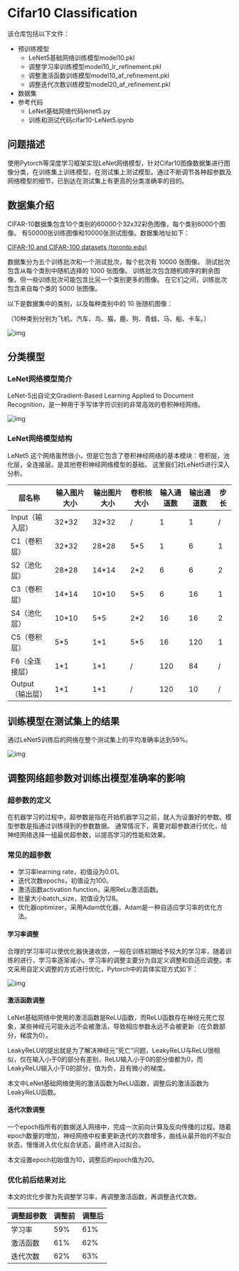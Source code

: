 # Cifar10 Classification

该仓库包括以下文件：

- 预训练模型
  - LeNet5基础网络训练模型model10.pkl
  - 调整学习率训练模型model10_lr_refinement.pkl
  - 调整激活函数训练模型model10_af_refinement.pkl
  - 调整迭代次数训练模型model20_af_refinement.pkl
- 数据集
- 参考代码
  - LeNet基础网络代码lenet5.py
  - 训练和测试代码cifar10-LeNet5.ipynb

## 问题描述

使用Pytorch等深度学习框架实现LeNet网络模型，针对Cifar10图像数据集进行图像分类，在训练集上训练模型，在测试集上测试模型。通过不断调节各种超参数及网络模型的细节，已到达在测试集上有更高的分类准确率的目的。

## 数据集介绍

CIFAR-10数据集包含10个类别的60000个32x32彩色图像，每个类别6000个图像。 有50000张训练图像和10000张测试图像。数据集地址如下：

[CIFAR-10 and CIFAR-100 datasets (toronto.edu)](http://www.cs.toronto.edu/~kriz/cifar.html)

数据集分为五个训练批次和一个测试批次，每个批次有 10000 张图像。 测试批次包含从每个类别中随机选择的 1000 张图像。 训练批次包含随机顺序的剩余图像，但一些训练批次可能包含比另一个类别更多的图像。 在它们之间，训练批次包含来自每个类的 5000 张图像。

‎以下是数据集中的类别，以及每种类别中的 10 张随机图像：

（10种类别分别为飞机、汽车、鸟、猫、鹿、狗、青蛙、马、船、卡车。）

![img](https://pytorch.org/tutorials/_images/cifar10.png)

## 分类模型

### LeNet网络模型简介

LeNet-5出自论文Gradient-Based Learning Applied to Document Recognition，是一种用于手写体字符识别的非常高效的卷积神经网络。

![img](https://cdn.nlark.com/yuque/0/2021/png/21953026/1632214210270-a2756f81-9317-4592-b861-e441ab1e737c.png)

### LeNet网络模型结构

LeNet5 这个网络虽然很小，但是它包含了卷积神经网络的基本模块：卷积层，池化层，全连接层。是其他卷积神经网络模型的基础， 这里我们对LeNet5进行深入分析。

| 层名称           | 输入图片大小 | 输出图片大小 | 卷积核大小 | 输入通道数 | 输出通道数 | 步长 |
| ---------------- | ------------ | ------------ | ---------- | ---------- | ---------- | ---- |
| Input（输入层）  | 32*32        | 32*32        | /          | 1          | 1          | /    |
| C1（卷积层）     | 32*32        | 28*28        | 5*5        | 1          | 6          | 1    |
| S2（池化层）     | 28*28        | 14*14        | 2*2        | 6          | 6          | 2    |
| C3（卷积层）     | 14*14        | 10*10        | 5*5        | 6          | 16         | 1    |
| S4（池化层）     | 10*10        | 5*5          | 2*2        | 16         | 16         | 2    |
| C5（卷积层）     | 5*5          | 1*1          | 5*5        | 16         | 120        | 1    |
| F6（全连接层）   | 1*1          | 1*1          | /          | 120        | 84         | /    |
| Output（输出层） | 1*1          | 1*1          | /          | 120        | 10         | /    |

## 训练模型在测试集上的结果

通过LeNet5训练后的网络在整个测试集上的平均准确率达到59%。

![img](https://cdn.nlark.com/yuque/0/2021/png/21953026/1632361624912-3ea0a71d-db38-40cd-ae10-976bfc0bddd0.png)

## 调整网络超参数对训练出模型准确率的影响

### 超参数的定义

在机器学习的过程中，超参数是指在开始机器学习之前，就人为设置好的参数。模型参数是指通过训练得到的参数数据。
通常情况下，需要对超参数进行优化，给神经网络选择一组最优超参数，以提高学习的性能和效果。

### 常见的超参数

- 学习率learning rate，初值设为0.01。
- 迭代次数epochs，初值设为100。
- 激活函数activation function，采用ReLu激活函数。
- 批量大小batch_size，初值设为128。
- 优化器optimizer，采用Adam优化器，Adam是一种自适应学习率的优化方法。

#### 学习率调整

合理的学习率可以使优化器快速收敛，一般在训练初期给予较大的学习率，随着训练的进行，学习率逐渐减小。学习率的调整主要分为自定义调整和自适应调整。本文采用自定义调整的方式进行优化，Pytorch中的具体实现方式如下：

![img](https://cdn.nlark.com/yuque/0/2021/png/21953026/1632366923332-56a559a0-5e2e-4fc1-aab3-35fda41e1ffb.png)

#### 激活函数调整

LeNet基础网络中使用的激活函数是ReLU函数，而ReLU函数存在神经元死亡现象，某些神经元可能永远不会被激活，导致相应参数永远不会被更新（在负数部分，梯度为0）。

LeakyReLU的提出就是为了解决神经元”死亡“问题，LeakyReLU与ReLU很相似，仅在输入小于0的部分有差别，ReLU输入小于0的部分值都为0，而LeakyReLU输入小于0的部分，值为负，且有微小的梯度。

本文中LeNet基础网络使用的激活函数为ReLU函数，调整后的激活函数为LeakyReLU函数。

#### 迭代次数调整

一个epoch指所有的数据送入网络中，完成一次前向计算及反向传播的过程。随着epoch数量的增加，神经网络中权重更新迭代的次数增多，曲线从最开始的不拟合状态，慢慢进入优化拟合状态，最终进入过拟合。

本文设置epoch初始值为10，调整后的epoch值为20。

### 优化前后结果对比

本文的优化步骤为先调整学习率，再调整激活函数，再调整迭代次数。

| 调整超参数 | 调整前 | 调整后 |
| ---------- | ------ | ------ |
| 学习率     | 59%    | 61%    |
| 激活函数   | 61%    | 62%    |
| 迭代次数   | 62%    | 63%    |
